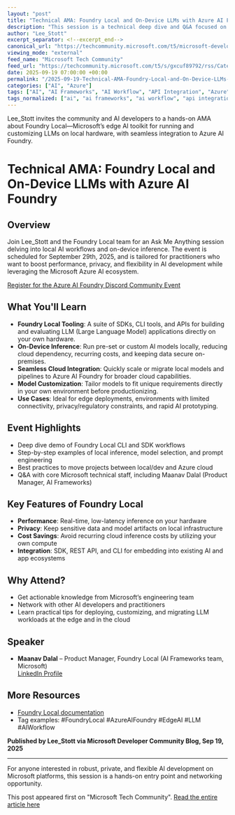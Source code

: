 ```yaml
---
layout: "post"
title: "Technical AMA: Foundry Local and On-Device LLMs with Azure AI Foundry"
description: "This session is a technical deep dive and Q&A focused on Foundry Local, a set of development tools for building, evaluating, and running LLM applications locally with seamless integration to Azure AI Foundry. Attendees will gain practical insights into local inference, model customization, cost-efficient AI, and hybrid development workflows that leverage both on-device and cloud capabilities. The AMA targets AI practitioners interested in scalable, private, and efficient edge AI solutions using Microsoft tools."
author: "Lee_Stott"
excerpt_separator: <!--excerpt_end-->
canonical_url: "https://techcommunity.microsoft.com/t5/microsoft-developer-community/join-us-for-a-technical-deep-dive-and-q-a-on-foundry-local-llms/ba-p/4455060"
viewing_mode: "external"
feed_name: "Microsoft Tech Community"
feed_url: "https://techcommunity.microsoft.com/t5/s/gxcuf89792/rss/Category?category.id=Azure"
date: 2025-09-19 07:00:00 +00:00
permalink: "/2025-09-19-Technical-AMA-Foundry-Local-and-On-Device-LLMs-with-Azure-AI-Foundry.html"
categories: ["AI", "Azure"]
tags: ["AI", "AI Frameworks", "AI Workflow", "API Integration", "Azure", "Azure AI Foundry", "CLI Tools", "Cloud Transition", "Community", "Cost Efficiency", "Edge AI", "Foundry Local", "Large Language Models", "LLM", "Local Development", "Microsoft", "Model Customization", "On Device Inference", "Private AI", "Prompt Engineering", "SDK"]
tags_normalized: ["ai", "ai frameworks", "ai workflow", "api integration", "azure", "azure ai foundry", "cli tools", "cloud transition", "community", "cost efficiency", "edge ai", "foundry local", "large language models", "llm", "local development", "microsoft", "model customization", "on device inference", "private ai", "prompt engineering", "sdk"]
---
```


Lee_Stott invites the community and AI developers to a hands-on AMA about Foundry Local—Microsoft’s edge AI toolkit for running and customizing LLMs on local hardware, with seamless integration to Azure AI Foundry.<!--excerpt_end-->

# Technical AMA: Foundry Local and On-Device LLMs with Azure AI Foundry

## Overview

Join Lee_Stott and the Foundry Local team for an Ask Me Anything session delving into local AI workflows and on-device inference. The event is scheduled for September 29th, 2025, and is tailored for practitioners who want to boost performance, privacy, and flexibility in AI development while leveraging the Microsoft Azure AI ecosystem.

[Register for the Azure AI Foundry Discord Community Event](https://discord.gg/azureaifoundry?event=1418186096830972056)

## What You'll Learn

- **Foundry Local Tooling**: A suite of SDKs, CLI tools, and APIs for building and evaluating LLM (Large Language Model) applications directly on your own hardware.
- **On-Device Inference**: Run pre-set or custom AI models locally, reducing cloud dependency, recurring costs, and keeping data secure on-premises.
- **Seamless Cloud Integration**: Quickly scale or migrate local models and pipelines to Azure AI Foundry for broader cloud capabilities.
- **Model Customization**: Tailor models to fit unique requirements directly in your own environment before productionizing.
- **Use Cases**: Ideal for edge deployments, environments with limited connectivity, privacy/regulatory constraints, and rapid AI prototyping.

## Event Highlights

- Deep dive demo of Foundry Local CLI and SDK workflows
- Step-by-step examples of local inference, model selection, and prompt engineering
- Best practices to move projects between local/dev and Azure cloud
- Q&A with core Microsoft technical staff, including Maanav Dalal (Product Manager, AI Frameworks)

## Key Features of Foundry Local

- **Performance**: Real-time, low-latency inference on your hardware
- **Privacy**: Keep sensitive data and model artifacts on local infrastructure
- **Cost Savings**: Avoid recurring cloud inference costs by utilizing your own compute
- **Integration**: SDK, REST API, and CLI for embedding into existing AI and app ecosystems

## Why Attend?

- Get actionable knowledge from Microsoft’s engineering team
- Network with other AI developers and practitioners
- Learn practical tips for deploying, customizing, and migrating LLM workloads at the edge and in the cloud

## Speaker

- **Maanav Dalal** – Product Manager, Foundry Local (AI Frameworks team, Microsoft)  
  [LinkedIn Profile](https://www.linkedin.com/in/maanavdalal/)  

## More Resources

- [Foundry Local documentation](https://learn.microsoft.com/en-us/azure/ai-foundry/foundry-local/)
- Tag examples: #FoundryLocal #AzureAIFoundry #EdgeAI #LLM #AIWorkflow

**Published by Lee_Stott via Microsoft Developer Community Blog, Sep 19, 2025**

---

For anyone interested in robust, private, and flexible AI development on Microsoft platforms, this session is a hands-on entry point and networking opportunity.

This post appeared first on "Microsoft Tech Community". [Read the entire article here](https://techcommunity.microsoft.com/t5/microsoft-developer-community/join-us-for-a-technical-deep-dive-and-q-a-on-foundry-local-llms/ba-p/4455060)
